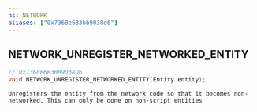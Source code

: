 ```yaml
---
ns: NETWORK
aliases: ["0x7368e683bb9038d6"]
---
```

## NETWORK_UNREGISTER_NETWORKED_ENTITY

```c
// 0x7368E683BB9038D6
void NETWORK_UNREGISTER_NETWORKED_ENTITY(Entity entity);
```

```
Unregisters the entity from the network code so that it becomes non-networked. This can only be done on non-script entities
```
